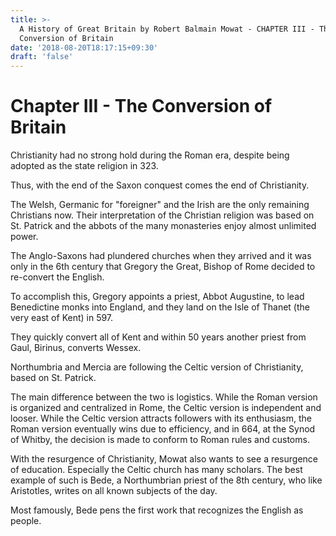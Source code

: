 ```yaml
---
title: >-
  A History of Great Britain by Robert Balmain Mowat - CHAPTER III - The
  Conversion of Britain
date: '2018-08-20T18:17:15+09:30'
draft: 'false'
---
```

# Chapter III - The Conversion of Britain

Christianity had no strong hold during the Roman era, despite being adopted as the state religion in 323.

Thus, with the end of the Saxon conquest comes the end of Christianity. 

The Welsh, Germanic for "foreigner" and the Irish are the only remaining Christians now. Their interpretation of the Christian religion was based on St. Patrick and the abbots of the many monasteries enjoy almost unlimited power. 

The Anglo-Saxons had plundered churches when they arrived and it was only in the 6th century that Gregory the Great, Bishop of Rome decided to re-convert the English.

To accomplish this, Gregory appoints a priest, Abbot Augustine, to lead Benedictine monks into England, and they land on the Isle of Thanet (the very east of Kent) in 597.

They quickly convert all of Kent and within 50 years another priest from Gaul, Birinus, converts Wessex.

Northumbria and Mercia are following the Celtic version of Christianity, based on St. Patrick. 

The main difference between the two is logistics. While the Roman version is organized and centralized in Rome, the Celtic version is independent and looser. While the Celtic version attracts followers with its enthusiasm, the Roman version eventually wins due to efficiency, and in 664, at the Synod of Whitby, the decision is made to conform to Roman rules and customs.

With the resurgence of Christianity, Mowat also wants to see a resurgence of education. Especially the Celtic church has many scholars.  The best example of such is Bede, a Northumbrian priest of the 8th century, who like Aristotles, writes on all known subjects of the day.

Most famously, Bede pens the first work that recognizes the English as people.
